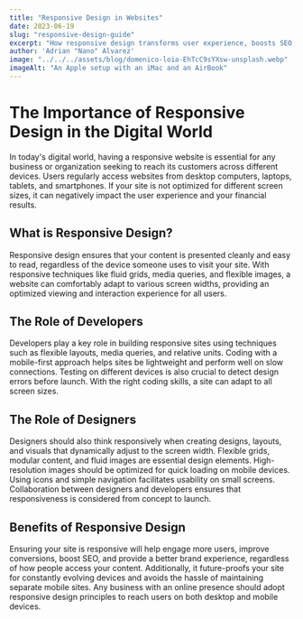 ```yaml
---
title: "Responsive Design in Websites"
date: 2023-06-19
slug: "responsive-design-guide"
excerpt: "How responsive design transforms user experience, boosts SEO, and optimizes your presence across all devices."
author: 'Adrian "Nano" Alvarez'
image: "../../../assets/blog/domenico-loia-EhTcC9sYXsw-unsplash.webp"
imageAlt: "An Apple setup with an iMac and an AirBook"
---
```


# The Importance of Responsive Design in the Digital World

In today's digital world, having a responsive website is essential for any business or organization seeking to reach its customers across different devices. Users regularly access websites from desktop computers, laptops, tablets, and smartphones. If your site is not optimized for different screen sizes, it can negatively impact the user experience and your financial results.

## What is Responsive Design?

Responsive design ensures that your content is presented cleanly and easy to read, regardless of the device someone uses to visit your site. With responsive techniques like fluid grids, media queries, and flexible images, a website can comfortably adapt to various screen widths, providing an optimized viewing and interaction experience for all users.

## The Role of Developers

Developers play a key role in building responsive sites using techniques such as flexible layouts, media queries, and relative units. Coding with a mobile-first approach helps sites be lightweight and perform well on slow connections. Testing on different devices is also crucial to detect design errors before launch. With the right coding skills, a site can adapt to all screen sizes.

## The Role of Designers

Designers should also think responsively when creating designs, layouts, and visuals that dynamically adjust to the screen width. Flexible grids, modular content, and fluid images are essential design elements. High-resolution images should be optimized for quick loading on mobile devices. Using icons and simple navigation facilitates usability on small screens. Collaboration between designers and developers ensures that responsiveness is considered from concept to launch.

## Benefits of Responsive Design

Ensuring your site is responsive will help engage more users, improve conversions, boost SEO, and provide a better brand experience, regardless of how people access your content. Additionally, it future-proofs your site for constantly evolving devices and avoids the hassle of maintaining separate mobile sites. Any business with an online presence should adopt responsive design principles to reach users on both desktop and mobile devices.
